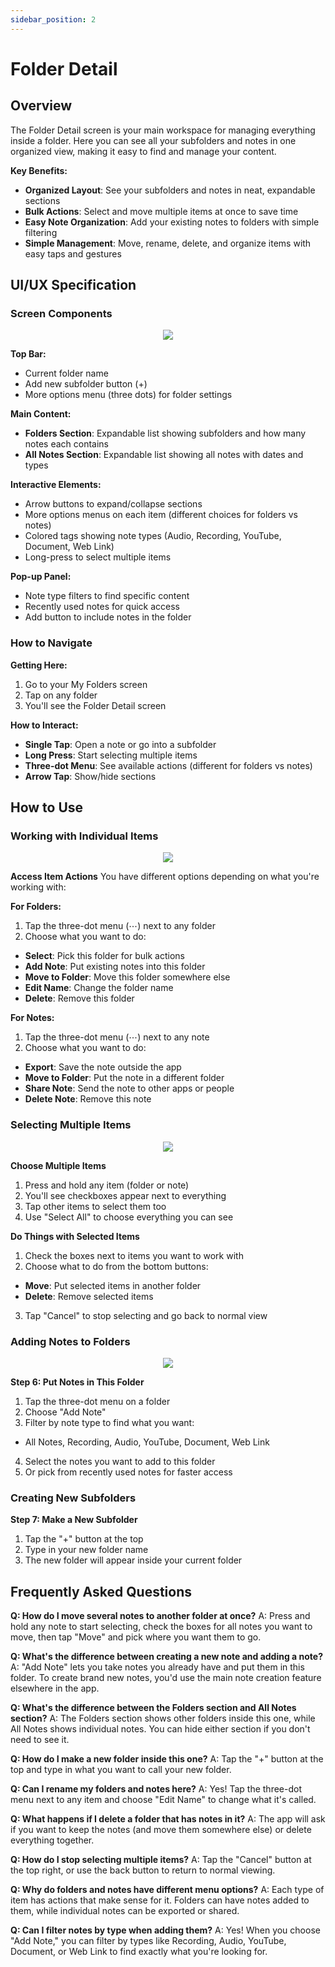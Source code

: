 ```yaml
---
sidebar_position: 2
---
```


# Folder Detail

## Overview

The Folder Detail screen is your main workspace for managing everything inside a folder. Here you can see all your subfolders and notes in one organized view, making it easy to find and manage your content.

**Key Benefits:**

- **Organized Layout**: See your subfolders and notes in neat, expandable sections
- **Bulk Actions**: Select and move multiple items at once to save time
- **Easy Note Organization**: Add your existing notes to folders with simple filtering
- **Simple Management**: Move, rename, delete, and organize items with easy taps and gestures

## UI/UX Specification

### Screen Components

<p align="center">
<img src="https://pub-661d733d32f14d8684c7617d2f2e3372.r2.dev/docs/folderdetail_overview.png" />
<br/>
</p>

**Top Bar:**

- Current folder name
- Add new subfolder button (+)
- More options menu (three dots) for folder settings

**Main Content:**

- **Folders Section**: Expandable list showing subfolders and how many notes each contains
- **All Notes Section**: Expandable list showing all notes with dates and types

**Interactive Elements:**

- Arrow buttons to expand/collapse sections
- More options menus on each item (different choices for folders vs notes)
- Colored tags showing note types (Audio, Recording, YouTube, Document, Web Link)
- Long-press to select multiple items

**Pop-up Panel:**

- Note type filters to find specific content
- Recently used notes for quick access
- Add button to include notes in the folder

### How to Navigate

**Getting Here:**

1. Go to your My Folders screen
2. Tap on any folder
3. You'll see the Folder Detail screen

**How to Interact:**

- **Single Tap**: Open a note or go into a subfolder
- **Long Press**: Start selecting multiple items
- **Three-dot Menu**: See available actions (different for folders vs notes)
- **Arrow Tap**: Show/hide sections

## How to Use

### Working with Individual Items

<p align="center">
<img src="https://pub-661d733d32f14d8684c7617d2f2e3372.r2.dev/docs/folderdetail_foldermoreoption.png" />
</p>

**Access Item Actions**
You have different options depending on what you're working with:

**For Folders:**

1. Tap the three-dot menu (⋯) next to any folder
2. Choose what you want to do:

- **Select**: Pick this folder for bulk actions
- **Add Note**: Put existing notes into this folder
- **Move to Folder**: Move this folder somewhere else
- **Edit Name**: Change the folder name
- **Delete**: Remove this folder

**For Notes:**

1. Tap the three-dot menu (⋯) next to any note
2. Choose what you want to do:

- **Export**: Save the note outside the app
- **Move to Folder**: Put the note in a different folder
- **Share Note**: Send the note to other apps or people
- **Delete Note**: Remove this note

### Selecting Multiple Items

<p align="center">
<img src="https://pub-661d733d32f14d8684c7617d2f2e3372.r2.dev/docs/folderdetail_multiselect.png" />
</p>

**Choose Multiple Items**

1. Press and hold any item (folder or note)
2. You'll see checkboxes appear next to everything
3. Tap other items to select them too
4. Use "Select All" to choose everything you can see

**Do Things with Selected Items**

1. Check the boxes next to items you want to work with
2. Choose what to do from the bottom buttons:

- **Move**: Put selected items in another folder
- **Delete**: Remove selected items

3. Tap "Cancel" to stop selecting and go back to normal view

### Adding Notes to Folders

<p align="center">
<img src="https://pub-661d733d32f14d8684c7617d2f2e3372.r2.dev/docs/folderdetail_addnote.png" />
<br/>
</p>

**Step 6: Put Notes in This Folder**

1. Tap the three-dot menu on a folder
2. Choose "Add Note"
3. Filter by note type to find what you want:

- All Notes, Recording, Audio, YouTube, Document, Web Link

4. Select the notes you want to add to this folder
5. Or pick from recently used notes for faster access

### Creating New Subfolders

**Step 7: Make a New Subfolder**

1. Tap the "+" button at the top
2. Type in your new folder name
3. The new folder will appear inside your current folder

## Frequently Asked Questions

**Q: How do I move several notes to another folder at once?**
A: Press and hold any note to start selecting, check the boxes for all notes you want to move, then tap "Move" and pick where you want them to go.

**Q: What's the difference between creating a new note and adding a note?**
A: "Add Note" lets you take notes you already have and put them in this folder. To create brand new notes, you'd use the main note creation feature elsewhere in the app.

**Q: What's the difference between the Folders section and All Notes section?**
A: The Folders section shows other folders inside this one, while All Notes shows individual notes. You can hide either section if you don't need to see it.

**Q: How do I make a new folder inside this one?**
A: Tap the "+" button at the top and type in what you want to call your new folder.

**Q: Can I rename my folders and notes here?**
A: Yes! Tap the three-dot menu next to any item and choose "Edit Name" to change what it's called.

**Q: What happens if I delete a folder that has notes in it?**
A: The app will ask if you want to keep the notes (and move them somewhere else) or delete everything together.

**Q: How do I stop selecting multiple items?**
A: Tap the "Cancel" button at the top right, or use the back button to return to normal viewing.

**Q: Why do folders and notes have different menu options?**
A: Each type of item has actions that make sense for it. Folders can have notes added to them, while individual notes can be exported or shared.

**Q: Can I filter notes by type when adding them?**
A: Yes! When you choose "Add Note," you can filter by types like Recording, Audio, YouTube, Document, or Web Link to find exactly what you're looking for.
